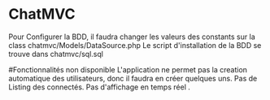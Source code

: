 # ChatMVC

Pour Configurer la BDD, il faudra changer les valeurs des constants sur la class chatmvc/Models/DataSource.php
Le script d'installation de la BDD se trouve dans chatmvc/sql.sql

#Fonctionnalités non disponible
L'application ne permet pas la creation automatique des utilisateurs, donc il faudra en créer quelques uns.
Pas de Listing des connectés.
Pas d'affichage en temps réel .


